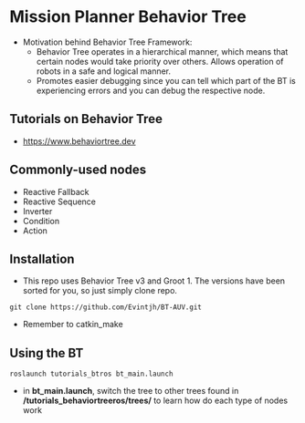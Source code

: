 # Mission Planner Behavior Tree
- Motivation behind Behavior Tree Framework:
  - Behavior Tree operates in a hierarchical manner, which means that certain nodes would take priority over others. Allows operation of robots in a safe and logical manner.
  - Promotes easier debugging since you can tell which part of the BT is experiencing errors and you can debug the respective node.

## Tutorials on Behavior Tree
- https://www.behaviortree.dev

## Commonly-used nodes
- Reactive Fallback
- Reactive Sequence
- Inverter
- Condition
- Action
  
## Installation
- This repo uses Behavior Tree v3 and Groot 1. The versions have been sorted for you, so just simply clone repo.
```
git clone https://github.com/Evintjh/BT-AUV.git
```
- Remember to catkin_make

## Using the BT
```
roslaunch tutorials_btros bt_main.launch
```
- in __bt_main.launch__, switch the tree to other trees found in __/tutorials_behaviortreeros/trees/__ to learn how do each type of nodes work
